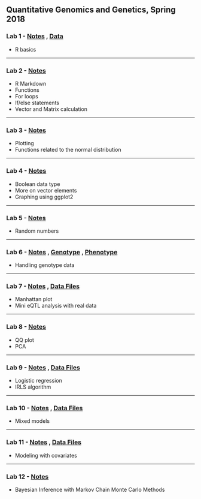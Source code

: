Quantitative Genomics and Genetics, Spring 2018   
------------------------------------------

### Lab 1 - [Notes](Lab1/lab1.Rmd) , [Data](Lab1/lab1_data.csv)
* R basics

---

### Lab 2 - [Notes](Lab2/lab2.Rmd)
* R Markdown   
* Functions   
* For loops   
* If/else statements   
* Vector and Matrix calculation   

---

### Lab 3 - [Notes](Lab3/lab3.Rmd)
* Plotting
* Functions related to the normal distribution
---

### Lab 4 - [Notes](Lab4/lab4.Rmd)
* Boolean data type
* More on vector elements
* Graphing using ggplot2

---

### Lab 5 - [Notes](Lab5/lab5.Rmd)
* Random numbers

---

### Lab 6 - [Notes](Lab6/lab6.Rmd) , [Genotype](Lab6/genotype_data.csv) , [Phenotype](Lab6/phenotype_data.csv)
* Handling genotype data

---

### Lab 7 - [Notes](Lab7/lab7.Rmd) , [Data Files](Lab7)
* Manhattan plot
* Mini eQTL analysis with real data

---

### Lab 8 - [Notes](Lab8/lab8.Rmd) 
* QQ plot
* PCA

---

### Lab 9 - [Notes](Lab9/lab9.Rmd) , [Data Files](Lab9)
* Logistic regression
* IRLS algorithm

---

### Lab 10 - [Notes](Lab10/lab10.Rmd) , [Data Files](Lab10)
* Mixed models

---

### Lab 11 - [Notes](Lab11/lab11.Rmd) , [Data Files](Lab11)
* Modeling with covariates

---

### Lab 12 - [Notes](Lab12/lab1.Rmd)
* Bayesian Inference with Markov Chain Monte Carlo Methods

